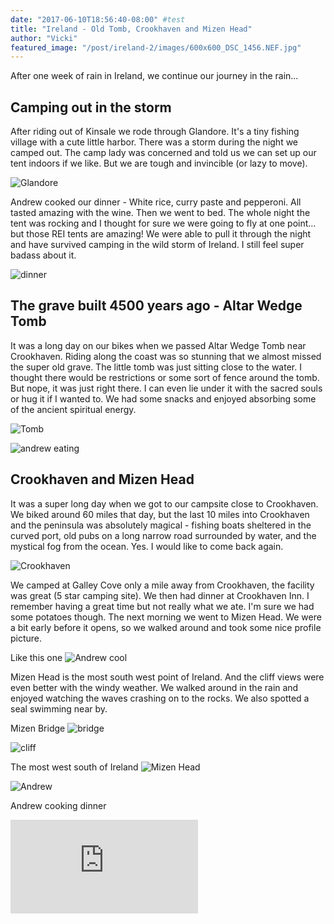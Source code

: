 ```yaml
---
date: "2017-06-10T18:56:40-08:00" #test
title: "Ireland - Old Tomb, Crookhaven and Mizen Head"
author: "Vicki"
featured_image: "/post/ireland-2/images/600x600_DSC_1456.NEF.jpg"
---
```

After one week of rain in Ireland, we continue our journey in the rain...<!--more-->
## Camping out in the storm

After riding out of Kinsale we rode through Glandore. It's a tiny fishing village with a cute little harbor. There was a storm during the night we camped out. The camp lady was concerned and told us we can set up our tent indoors if we like. But we are tough and invincible (or lazy to move). 

![Glandore](images/600x600_DSC_1420.NEF.jpg)

Andrew cooked our dinner - White rice, curry paste and pepperoni. All tasted amazing with the wine.  Then we went to bed. The whole night the tent was rocking and I thought for sure we were going to fly at one point…but those REI tents are amazing! We were able to pull it through the night and have survived camping in the wild storm of Ireland. I still feel super badass about it. 

![dinner](images/600x600_IMG_0691.jpg)

## The grave built 4500 years ago - Altar Wedge Tomb

It was a long day on our bikes when we passed Altar Wedge Tomb near Crookhaven. Riding along the coast was so stunning that we almost missed the super old grave. The little tomb was just sitting close to the water. I thought there would be restrictions or some sort of fence around the tomb. But nope, it was just right there. I can even lie under it with the sacred souls or hug it if I wanted to. We had some snacks and enjoyed absorbing some of the ancient spiritual energy.

![Tomb](images/600x600_DSC_1425.NEF.jpg)

![andrew eating](images/600x600_DSC_1445.NEF.jpg)

## Crookhaven and Mizen Head 

It was a super long day when we got to our campsite close to Crookhaven. We biked around 60 miles that day, but the last 10 miles into Crookhaven and the peninsula was absolutely magical - fishing boats sheltered in the curved port, old pubs on a long narrow road surrounded by water, and the mystical fog from the ocean. Yes. I would like to come back again. 

![Crookhaven](images/600x600_DSC_1456.NEF.jpg)

We camped at Galley Cove only a mile away from Crookhaven, the facility was great (5 star camping site). We then had dinner at Crookhaven Inn. I remember having a great time but not really what we ate. I'm sure we had some potatoes though. The next morning we went to Mizen Head. We were a bit early before it opens, so we walked around and took some nice profile picture. 

Like this one
![Andrew cool](images/600x600_DSC_1470.NEF.jpg)

Mizen Head is the most south west point of Ireland. And the cliff views were even better with the windy weather. We walked around in the rain and enjoyed watching the waves crashing on to the rocks. We also spotted a seal swimming near by. 

Mizen Bridge
![bridge](images/600x600_DSC_1476.NEF.jpg)

![cliff](images/600x600_DSC_1478.NEF.jpg)

The most west south of Ireland
![Mizen Head](images/600x600_DSC_1496.NEF.jpg)

![Andrew](images/600x600_DSC_1511.NEF.jpg)

Andrew cooking dinner

<iframe src="https://www.youtube.com/embed/XADeioghotU" frameborder="0" allow="autoplay; encrypted-media" allowfullscreen></iframe>

